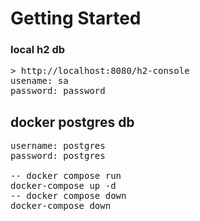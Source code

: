 # Getting Started

### local h2 db
<pre>
> http://localhost:8080/h2-console
usename: sa
password: password
</pre>

## docker postgres db
<pre>
username: postgres
password: postgres

-- docker compose run
docker-compose up -d
-- docker compose down
docker-compose down

</pre>